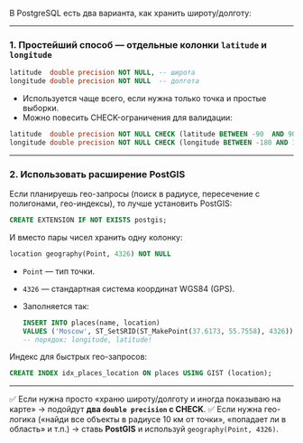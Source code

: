В PostgreSQL есть два варианта, как хранить широту/долготу:

---

### 1. **Простейший способ — отдельные колонки `latitude` и `longitude`**

```sql
latitude  double precision NOT NULL, -- широта
longitude double precision NOT NULL  -- долгота
```

* Используется чаще всего, если нужна только точка и простые выборки.
* Можно повесить CHECK-ограничения для валидации:

```sql
latitude  double precision NOT NULL CHECK (latitude BETWEEN -90  AND 90),
longitude double precision NOT NULL CHECK (longitude BETWEEN -180 AND 180)
```

---

### 2. **Использовать расширение PostGIS**

Если планируешь гео-запросы (поиск в радиусе, пересечение с полигонами, гео-индексы), то лучше установить PostGIS:

```sql
CREATE EXTENSION IF NOT EXISTS postgis;
```

И вместо пары чисел хранить одну колонку:

```sql
location geography(Point, 4326) NOT NULL
```

* `Point` — тип точки.
* `4326` — стандартная система координат WGS84 (GPS).
* Заполняется так:

  ```sql
  INSERT INTO places(name, location)
  VALUES ('Moscow', ST_SetSRID(ST_MakePoint(37.6173, 55.7558), 4326));
  -- порядок: longitude, latitude!
  ```

Индекс для быстрых гео-запросов:

```sql
CREATE INDEX idx_places_location ON places USING GIST (location);
```

---

✅ Если нужна просто «храню широту/долготу и иногда показываю на карте» → подойдут **два `double precision` с CHECK**.
✅ Если нужна гео-логика («найди все объекты в радиусе 10 км от точки», «попадает ли в область» и т.п.) → ставь **PostGIS** и используй `geography(Point, 4326)`.

